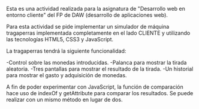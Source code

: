 Esta es una actividad realizada para la asignatura de "Desarrollo web en entorno cliente" del FP de DAW (desarrollo de aplicaciones web).

Para esta actividad se pide implementar un simulador de máquina tragaperras implementada completamente en el lado CLIENTE y utilizando las tecnologías HTML5, CSS3 y JavaScript.

La tragaperras tendrá la siguiente funcionalidad:

-Control sobre las monedas introducidas.
-Palanca para mostrar la tirada aleatoria.
-Tres pantallas para mostrar el resultado de la tirada.
-Un historial para mostrar el gasto y adquisición de monedas.

A fin de poder experimentar con JavaScript, la función de comparación hace uso de indexOf y getAttribute para comparar los resultados. Se puede realizar con un mismo método en lugar de dos.
